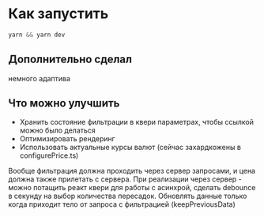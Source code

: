 # Как запустить

```javascript
yarn && yarn dev
```
## Дополнительно сделал
немного адаптива

## Что можно улучшить

* Хранить состояние фильтрации в квери параметрах, чтобы ссылкой можно было делаться
* Оптимизировать рендеринг
* Использовать актуальные курсы валют (сейчас захардкожены в configurePrice.ts)

Вообще фильтрация должна проходить через сервер запросами, и цена должна также прилетать с сервера.
При реализации через сервер - можно потащить реакт квери для работы с асинхрой, сделать debounce в секунду на выбор
количества пересадок. Обновлять данные только когда приходит тело от запроса с фильтрацией (keepPreviousData)
